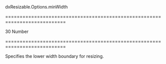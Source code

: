 <!--id-->dxResizable.Options.minWidth<!--/id-->
===========================================================================
<!--default-->30<!--/default-->
<!--type-->Number<!--/type-->
===========================================================================

<!--shortDescription-->
Specifies the lower width boundary for resizing.
<!--/shortDescription-->

<!--fullDescription-->

<!--/fullDescription-->